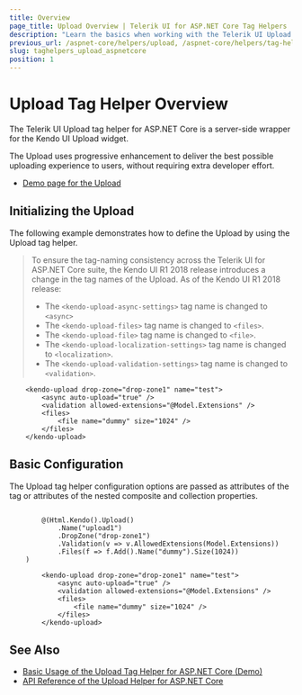 ```yaml
---
title: Overview
page_title: Upload Overview | Telerik UI for ASP.NET Core Tag Helpers
description: "Learn the basics when working with the Telerik UI Upload tag helper for ASP.NET Core (MVC 6 or ASP.NET Core MVC)."
previous_url: /aspnet-core/helpers/upload, /aspnet-core/helpers/tag-helpers/upload
slug: taghelpers_upload_aspnetcore
position: 1
---
```


# Upload Tag Helper Overview

The Telerik UI Upload tag helper for ASP.NET Core is a server-side wrapper for the Kendo UI Upload widget.

The Upload uses progressive enhancement to deliver the best possible uploading experience to users, without requiring extra developer effort.

* [Demo page for the Upload](https://demos.telerik.com/aspnet-core/upload/tag-helper)

## Initializing the Upload

The following example demonstrates how to define the Upload by using the Upload tag helper.

> To ensure the tag-naming consistency across the Telerik UI for ASP.NET Core suite, the Kendo UI R1 2018 release introduces a change in the tag names of the Upload. As of the Kendo UI R1 2018 release:
> * The `<kendo-upload-async-settings>` tag name is changed to `<async>`
> * The `<kendo-upload-files>` tag name is changed to `<files>`.
> * The `<kendo-upload-file>` tag name is changed to `<file>`.
> * The `<kendo-upload-localization-settings>` tag name is changed to `<localization>`.
> * The `<kendo-upload-validation-settings>` tag name is changed to `<validation>`.

        <kendo-upload drop-zone="drop-zone1" name="test">
            <async auto-upload="true" />
            <validation allowed-extensions="@Model.Extensions" />
            <files>
                <file name="dummy" size="1024" />
            </files>
        </kendo-upload>

## Basic Configuration

The Upload tag helper configuration options are passed as attributes of the tag or attributes of the nested composite and collection properties.

```cshtml

        @(Html.Kendo().Upload()
            .Name("upload1")
            .DropZone("drop-zone1")
            .Validation(v => v.AllowedExtensions(Model.Extensions))
            .Files(f => f.Add().Name("dummy").Size(1024))
    )
```
```tagHelper
        <kendo-upload drop-zone="drop-zone1" name="test">
            <async auto-upload="true" />
            <validation allowed-extensions="@Model.Extensions" />
            <files>
                <file name="dummy" size="1024" />
            </files>
        </kendo-upload>
```

## See Also

* [Basic Usage of the Upload Tag Helper for ASP.NET Core (Demo)](https://demos.telerik.com/aspnet-core/upload/tag-helper)
* [API Reference of the Upload Helper for ASP.NET Core](/api/upload)
